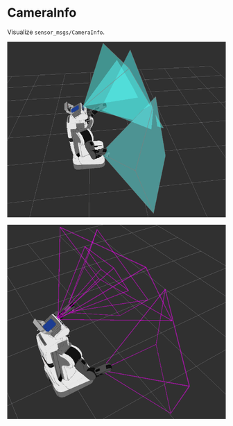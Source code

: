 # CameraInfo
Visualize `sensor_msgs/CameraInfo`.

![](images/camera_info.png)

![](images/camera_info_line.png)

